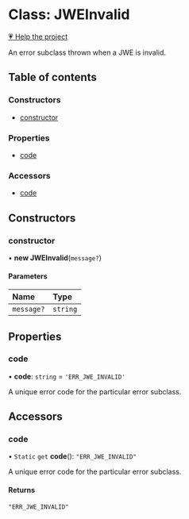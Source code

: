 # Class: JWEInvalid

[💗 Help the project](https://github.com/sponsors/panva)

An error subclass thrown when a JWE is invalid.

## Table of contents

### Constructors

- [constructor](util_errors.JWEInvalid.md#constructor)

### Properties

- [code](util_errors.JWEInvalid.md#code)

### Accessors

- [code](util_errors.JWEInvalid.md#code-1)

## Constructors

### constructor

• **new JWEInvalid**(`message?`)

#### Parameters

| Name | Type |
| :------ | :------ |
| `message?` | `string` |

## Properties

### code

• **code**: `string` = `'ERR_JWE_INVALID'`

A unique error code for the particular error subclass.

## Accessors

### code

• `Static` `get` **code**(): ``"ERR_JWE_INVALID"``

A unique error code for the particular error subclass.

#### Returns

``"ERR_JWE_INVALID"``
